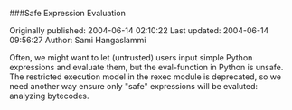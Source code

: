 ###Safe Expression Evaluation

Originally published: 2004-06-14 02:10:22
Last updated: 2004-06-14 09:56:27
Author: Sami Hangaslammi

Often, we might want to let (untrusted) users input simple Python expressions and evaluate them, but the eval-function in Python is unsafe. The restricted execution model in the rexec module is deprecated, so we need another way ensure only "safe" expressions will be evaluted: analyzing bytecodes.